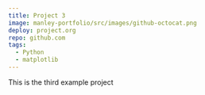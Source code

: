 ```yaml
---
title: Project 3
image: manley-portfolio/src/images/github-octocat.png
deploy: project.org
repo: github.com
tags:
  - Python
  - matplotlib
---
```


This is the third example project

